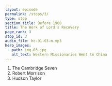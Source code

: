 ```yaml
---
layout: episode
permalink: /stops/3/
type: stop
section_title: Before 1900
title: The Work of Lord's Recovery
page_rank: 3
stop_id: 3
audio_file: hc-01-03-m.mp3
hero_images:
 - path: img-03.jpg
   alt_text: Western Missionaries Went to China
---
```


1. The Cambridge Seven
2. Robert Morrison
3. Hudson Taylor

<!--
西方傳教士前往中國
1. 劍橋七傑
2. 馬禮遜
3. 戴德生
-->

<!--- TRANSCRIPT
In His wisdom, God directed the flow of the Lord’s recovery to the vast Gentile land of China, where He could begin His work anew on virgin soil. Here, free from the complexities and divisions that had marred the Western world, the Lord's recovery had a way to flow on and flourish.
-->